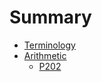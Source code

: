 # Summary

* [Terminology](terminology.md)
* [Arithmetic](arithmetic.md)
  * [P202](arithmetic/p202.md)